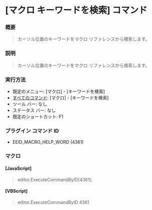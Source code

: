 # \[マクロ キーワードを検索\] コマンド

### 概要

> カーソル位置のキーワードをマクロ リファレンスから検索します。

### 説明

> カーソル位置のキーワードをマクロ リファレンスから検索します。

### 実行方法

- 既定のメニュー: \[マクロ\] \- \[キーワードを検索\]
- [すべてのコマンド](../../glossary/allcommands): \[マクロ\] \- \[キーワードを検索\]
- ツール バー: なし
- ステータス バー: なし
- 既定のショートカット: F1

### プラグイン コマンド ID

- EEID\_MACRO\_HELP\_WORD (4361)

### マクロ

#### \[JavaScript\]

> editor.ExecuteCommandByID(4361);

#### \[VBScript\]

> editor.ExecuteCommandByID 4361